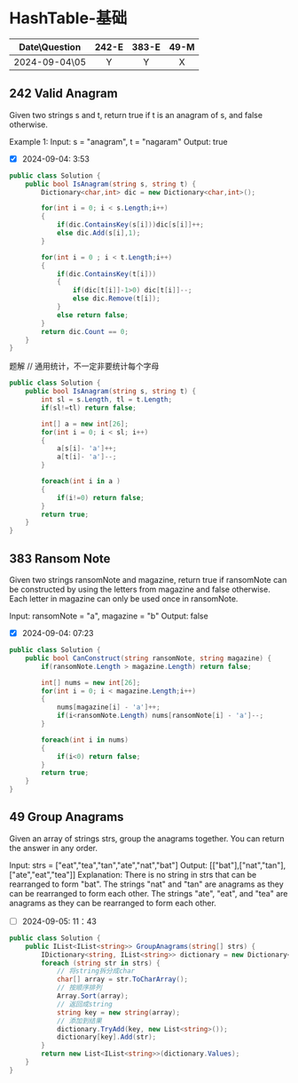 # HashTable-基础

|Date\Question|242-E|383-E|49-M|
|:----:|:----:|:----:|:----:|
|2024-09-04\05|Y|Y|X|

## 242 Valid Anagram
Given two strings s and t, return true if t is an anagram of s, and false otherwise.

Example 1:
Input: s = "anagram", t = "nagaram"
Output: true

- [X] 2024-09-04: 3:53

```c#
public class Solution {
    public bool IsAnagram(string s, string t) {
        Dictionary<char,int> dic = new Dictionary<char,int>();

        for(int i = 0; i < s.Length;i++)
        {
            if(dic.ContainsKey(s[i]))dic[s[i]]++;
            else dic.Add(s[i],1);
        }

        for(int i = 0 ; i < t.Length;i++)
        {
            if(dic.ContainsKey(t[i]))
            {
                if(dic[t[i]]-1>0) dic[t[i]]--;
                else dic.Remove(t[i]);
            }
            else return false;
        }
        return dic.Count == 0;
    }
}
```
题解
// 通用统计，不一定非要统计每个字母
```C#
public class Solution {
    public bool IsAnagram(string s, string t) {
        int sl = s.Length, tl = t.Length;
        if(sl!=tl) return false;

        int[] a = new int[26];
        for(int i = 0; i < sl; i++)
        {
            a[s[i]- 'a']++;
            a[t[i]- 'a']--;
        }

        foreach(int i in a )
        {
            if(i!=0) return false;
        }
        return true;
    }
}
```

## 383 Ransom Note
Given two strings ransomNote and magazine, return true if ransomNote can be constructed by using the letters from magazine and false otherwise.
Each letter in magazine can only be used once in ransomNote.

Input: ransomNote = "a", magazine = "b"
Output: false

- [X] 2024-09-04: 07:23

```c#
public class Solution {
    public bool CanConstruct(string ransomNote, string magazine) {
        if(ransomNote.Length > magazine.Length) return false;

        int[] nums = new int[26];
        for(int i = 0; i < magazine.Length;i++)
        {
            nums[magazine[i] - 'a']++;
            if(i<ransomNote.Length) nums[ransomNote[i] - 'a']--;
        }

        foreach(int i in nums)
        {
            if(i<0) return false;
        }
        return true;
    }
}
```

## 49 Group Anagrams
Given an array of strings strs, group the anagrams together. You can return the answer in any order.

Input: strs = ["eat","tea","tan","ate","nat","bat"]
Output: [["bat"],["nat","tan"],["ate","eat","tea"]]
Explanation:
There is no string in strs that can be rearranged to form "bat".
The strings "nat" and "tan" are anagrams as they can be rearranged to form each other.
The strings "ate", "eat", and "tea" are anagrams as they can be rearranged to form each other.

- [ ] 2024-09-05: 11：43

```c#
public class Solution {
    public IList<IList<string>> GroupAnagrams(string[] strs) {
        IDictionary<string, IList<string>> dictionary = new Dictionary<string, IList<string>>();
        foreach (string str in strs) {
            // 将string拆分成char
            char[] array = str.ToCharArray();
            // 按顺序排列
            Array.Sort(array);
            // 返回成string
            string key = new string(array);
            // 添加到结果
            dictionary.TryAdd(key, new List<string>());
            dictionary[key].Add(str);
        }
        return new List<IList<string>>(dictionary.Values);
    }
}
```

